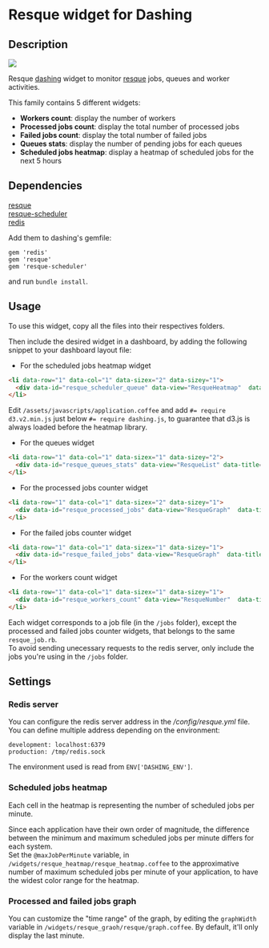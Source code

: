 # Resque widget for Dashing

## Description

![](http://f.cl.ly/items/2b1s0c3V3i1s0Z0Z1m1D/dashing-resque-widget.png)

Resque [dashing](http://shopify.github.com/dashing) widget to monitor [resque](https://github.com/resque/resque) jobs, queues and worker activities.

This family contains 5 different widgets:

* **Workers count**: display the number of workers
* **Processed jobs count**: display the total number of processed jobs
* **Failed jobs count**: display the total number of failed jobs
* **Queues stats**: display the number of pending jobs for each queues
* **Scheduled jobs heatmap**: display a heatmap of scheduled jobs for the next 5 hours

## Dependencies

[resque](https://github.com/resque/resque)  
[resque-scheduler](https://github.com/resque/resque-scheduler)  
[redis](https://github.com/redis/redis-rb)

Add them to dashing's gemfile:

	gem 'redis'
	gem 'resque'
	gem 'resque-scheduler'

and run `bundle install`.

## Usage

To use this widget, copy all the files into their respectives folders.

Then include the desired widget in a dashboard, by adding the following snippet to your dashboard layout file:

* For the scheduled jobs heatmap widget
```html
<li data-row="1" data-col="1" data-sizex="2" data-sizey="1">
  <div data-id="resque_scheduler_queue" data-view="ResqueHeatmap"  data-title="Scheduled jobs"></div>
</li>
```
Edit `/assets/javascripts/application.coffee` and add `#= require d3.v2.min.js` just below `#= require dashing.js`, to guarantee that d3.js is always loaded before the heatmap library.

* For the queues widget
```html
<li data-row="1" data-col="1" data-sizex="1" data-sizey="2">
  <div data-id="resque_queues_stats" data-view="ResqueList" data-title="Queued jobs"></div>
</li>
```

* For the processed jobs counter widget
```html
<li data-row="1" data-col="1" data-sizex="2" data-sizey="1">
  <div data-id="resque_processed_jobs" data-view="ResqueGraph"  data-title="Processed Jobs"></div>
</li>
```

* For the failed jobs counter widget
```html
<li data-row="1" data-col="1" data-sizex="1" data-sizey="1">
  <div data-id="resque_failed_jobs" data-view="ResqueGraph"  data-title="Failed Jobs"></div>
</li>
```

* For the workers count widget
```html
<li data-row="1" data-col="1" data-sizex="1" data-sizey="1">
  <div data-id="resque_workers_count" data-view="ResqueNumber"  data-title="Resque Workers"></div>
</li>
```

Each widget corresponds to a job file (in the `/jobs` folder), except the processed and failed jobs counter widgets, that belongs to the same `resque_job.rb`.  
To avoid sending unecessary requests to the redis server, only include the jobs you're using in the `/jobs` folder.

## Settings

### Redis server

You can configure the redis server address in the */config/resque.yml* file.
You can define multiple address depending on the environment:

	development: localhost:6379
	production: /tmp/redis.sock

The environment used is read from `ENV['DASHING_ENV']`.

### Scheduled jobs heatmap

Each cell in the heatmap is representing the number of scheduled jobs per minute.  

Since each application have their own order of magnitude, the difference between the minimum and maximum scheduled jobs per minute differs for each system.  
Set the `@maxJobPerMinute` variable, in `/widgets/resque_heatmap/resque_heatmap.coffee` to the approximative number of maximum scheduled jobs per minute of your application, to have the widest color range for the heatmap.

### Processed and failed jobs graph

You can customize the "time range" of the graph, by editing the `graphWidth` variable in `/widgets/resque_graoh/resque/graph.coffee`. By default, it'll only display the last minute.